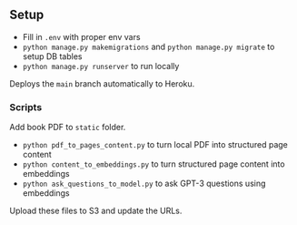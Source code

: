 ## Setup

- Fill in `.env` with proper env vars
- `python manage.py makemigrations` and `python manage.py migrate` to setup DB tables
- `python manage.py runserver` to run locally

Deploys the `main` branch automatically to Heroku.

### Scripts

Add book PDF to `static` folder.

- `python pdf_to_pages_content.py` to turn local PDF into structured page content
- `python content_to_embeddings.py` to turn structured page content into embeddings
- `python ask_questions_to_model.py` to ask GPT-3 questions using embeddings

Upload these files to S3 and update the URLs.
